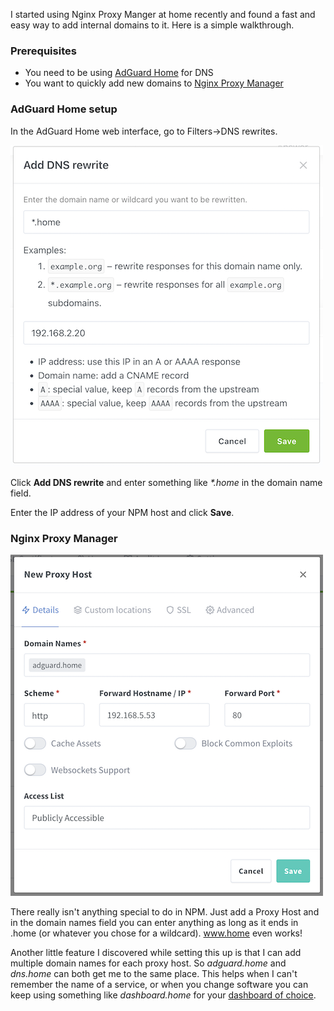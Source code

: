 <!--
.. title: AdGuard Wildcard DNS with Nginx Proxy Manager
.. slug: adguard-wildcard-dns-with-nginx-proxy-manager
.. date: 2022-04-30 20:59:42 UTC-06:00
.. tags: adguard, dns, tutorial
.. category: 
.. link: 
.. description: 
.. pretty_url: False
.. type: text
-->

I started using Nginx Proxy Manger at home recently and found a fast and easy way to add internal domains to it. Here is a simple walkthrough.

### Prerequisites

- You need to be using [AdGuard Home](https://adguard.com/en/adguard-home/overview.html) for DNS
- You want to quickly add new domains to [Nginx Proxy Manager](https://nginxproxymanager.com/)

### AdGuard Home setup

In the AdGuard Home web interface, go to Filters->DNS rewrites.

![Screenshot of DNS rewrite options on AdGuard Home](/images/adguard-1.png "Screenshot of DNS rewrite options on AdGuard Home")

Click **Add DNS rewrite** and enter something like *\*.home* in the domain name field.

Enter the IP address of your NPM host and click **Save**.

### Nginx Proxy Manager

![Screenshot of Nginx Proxy Manager](/images/nginx-1.png "Screenshot of Nginx Proxy Manager")

There really isn't anything special to do in NPM. Just add a Proxy Host and in the domain names field you can enter anything as long as it ends in .home (or whatever you chose for a wildcard). www.home even works!

Another little feature I discovered while setting this up is that I can add multiple domain names for each proxy host. So *adguard.home* and *dns.home* can both get me to the same place. This helps when I can't remember the name of a service, or when you change software you can keep using something like *dashboard.home* for your [dashboard of choice](https://github.com/bastienwirtz/homer).


